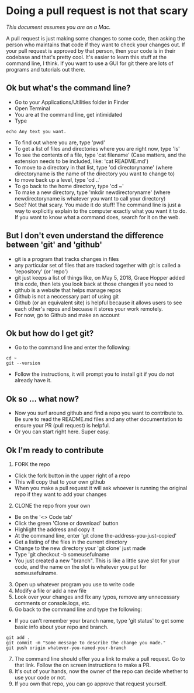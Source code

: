 # Doing a pull request is not that scary
*This document assumes you are on a Mac.*

A pull request is just making some changes to some code, then asking the person who maintains that code if they want to check your changes out. If your pull request is approved by that person, then your code is in their codebase and that's pretty cool. It's easier to learn this stuff at the command line, I think. If you want to use a GUI for git there are lots of programs and tutorials out there.

## Ok but what's the command line? 
- Go to your Applications/Utilities folder in Finder
- Open Terminal
- You are at the command line, get intimidated
- Type 
```
echo Any text you want.
```
- To find out where you are, type 'pwd'
- To get a list of files and directories where you are right now, type 'ls'
- To see the contents of a file, type 'cat filename' (Case matters, and the extension needs to be included, like: 'cat README.md')
- To move to a directory in that list, type 'cd directoryname' (where directoryname is the name of the directory you want to change to)
- to move back up a level, type 'cd ..'
- To go back to the home directory, type 'cd ~'
- To make a new directory, type 'mkdir newdirectoryname' (where newdirectoryname is whatever you want to call your directory)
- See? Not that scary. You made it do stuff! The command line is just a way to explicitly explain to the computer exactly what you want it to do. If you want to know what a command does, search for it on the web. 

## But I don't even understand the difference between 'git' and 'github'
- git is a program that tracks changes in files
 - any particular set of files that are tracked together with git is called a 'repository' (or 'repo')
 - git just keeps a list of things like, on May 5, 2018, Grace Hopper added this code, then lets you look back at those changes if you need to
- github is a website that helps manage repos
- Github is not a neccessary part of using git
- Github (or an equivalent site) is helpful because it allows users to see each other's repos and becuase it stores your work remotely.
- For now, go to Github and make an account

## Ok but how do I get git?
- Go to the command line and enter the following:
```
cd ~
git --version
```
- Follow the instructions, it will prompt you to install git if you do not already have it.

## Ok so ... what now?
- Now you surf around github and find a repo you want to contribute to. Be sure to read the README.md files and any other documentation to ensure your PR (pull request) is helpful.
- Or you can start right here. Super easy.

## Ok I'm ready to contribute

1. FORK the repo 
  - Click the fork button in the upper right of a repo
  - This will copy that to your own github
  - When you make a pull request it will ask whoever is running the original repo if they want to add your changes
2. CLONE the repo from your own
  - Be on the '<> Code tab'
  - Click the green 'Clone or download' button
  - Highlight the address and copy it
  - At the command line, enter 'git clone the-address-you-just-copied'
  - Get a listing of the files in the current directory
  - Change to the new directory your 'git clone' just made
  - Type 'git checkout -b someusefulname
  - You just created a new "branch". This is like a little save slot for your code, and the name on the slot is whatever you put for someusefulname.
3. Open up whatever program you use to write code
4. Modify a file or add a new file
5. Look over your changes and fix any typos, remove any unnecessary comments or console.logs, etc.
6. Go back to the command line and type the following:
  - If you can't remember your branch name, type 'git status' to get some basic info about your repo and branch.
```
git add .
git commit -m "Some message to describe the change you made."
git push origin whatever-you-named-your-branch
```
7. The command line should offer you a link to make a pull request. Go to that link. Follow the on screen instructions to make a PR. 
8. It's out of your hands, now the owner of the repo can decide whether to use your code or not.
9. If you own that repo, you can go approve that request yourself.
